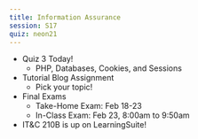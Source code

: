 ```yaml
---
title: Information Assurance
session: S17
quiz: neon21
---
```

* Quiz 3 Today!
    * PHP, Databases, Cookies, and Sessions
* Tutorial Blog Assignment
    * Pick your topic!
* Final Exams
    * Take-Home Exam: Feb 18-23
    * In-Class Exam: Feb 23, 8:00am to 9:50am
* IT&C 210B is up on LearningSuite!